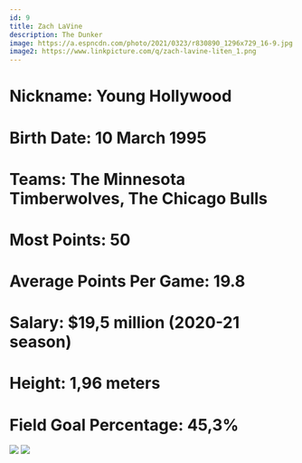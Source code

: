 ```yaml
---
id: 9
title: Zach LaVine
description: The Dunker
image: https://a.espncdn.com/photo/2021/0323/r830890_1296x729_16-9.jpg
image2: https://www.linkpicture.com/q/zach-lavine-liten_1.png
---
```


# Nickname: <span class="pinfo">Young Hollywood</span>
# Birth Date: <span class="pinfo">10 March 1995</span>
# Teams: <span class="pinfo">The Minnesota Timberwolves, The Chicago Bulls</span>
# Most Points: <span class="pinfo">50</span>
# Average Points Per Game: <span class="pinfo">19.8</span>
# Salary: <span class="pinfo">$19,5 million (2020-21 season)</span>
# Height: <span class="pinfo">1,96 meters</span>
# Field Goal Percentage: <span class="pinfo">45,3%</span>

<div class="teamImage flex flex-wrap justify-start">
<img src="https://upload.wikimedia.org/wikipedia/en/thumb/c/c2/Minnesota_Timberwolves_logo.svg/1200px-Minnesota_Timberwolves_logo.svg.png" class="TImage p-3"/>
<img src="https://az2.hatstoremedia.com/hatstore/images/image-chicago-bulls-kepsar-2017-02-21-125339304/555/555/0/chicago-bulls-kepsar.png" class="TImage"/>

</div>